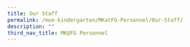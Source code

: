 ```yaml
---
title: Our Staff
permalink: /moe-kindergarten/MKatFG-Personnel/Our-Staff/
description: ""
third_nav_title: MK@FG Personnel
---
```

